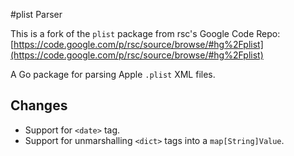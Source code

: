 #plist Parser

This is a fork of the `plist` package from rsc's Google Code Repo: [https://code.google.com/p/rsc/source/browse/#hg%2Fplist](https://code.google.com/p/rsc/source/browse/#hg%2Fplist)

A Go package for parsing Apple `.plist` XML files.

## Changes

- Support for `<date>` tag.
- Support for unmarshalling `<dict>` tags into a `map[String]Value`.

